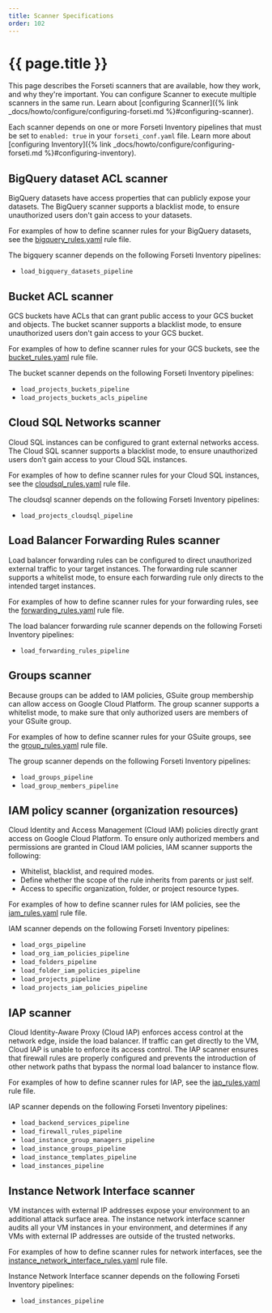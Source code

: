 ```yaml
---
title: Scanner Specifications
order: 102
---
```


# {{ page.title }}

This page describes the Forseti scanners that are available, how they work, and
why they're important. You can configure Scanner to execute multiple scanners in
the same run. Learn about [configuring
Scanner]({% link _docs/howto/configure/configuring-forseti.md %}#configuring-scanner).

Each scanner depends on one or more Forseti Inventory pipelines that must be set
to `enabled: true` in your `forseti_conf.yaml` file. Learn more about
[configuring
Inventory]({% link _docs/howto/configure/configuring-forseti.md %}#configuring-inventory).

## BigQuery dataset ACL scanner

BigQuery datasets have access properties that can publicly expose your datasets.
The BigQuery scanner supports a blacklist mode, to ensure unauthorized users
don't gain access to your datasets.

For examples of how to define scanner rules for your BigQuery datasets, see the
[bigquery_rules.yaml](https://github.com/GoogleCloudPlatform/forseti-security/blob/dev/rules/bigquery_rules.yaml)
rule file.

The bigquery scanner depends on the following Forseti Inventory pipelines:

- `load_bigquery_datasets_pipeline`

## Bucket ACL scanner

GCS buckets have ACLs that can grant public access to your GCS bucket and
objects. The bucket scanner supports a blacklist mode, to ensure unauthorized
users don't gain access to your GCS bucket.

For examples of how to define scanner rules for your GCS buckets, see the
[bucket_rules.yaml](https://github.com/GoogleCloudPlatform/forseti-security/blob/dev/rules/bucket_rules.yaml) rule file.

The bucket scanner depends on the following Forseti Inventory pipelines:

- `load_projects_buckets_pipeline`
- `load_projects_buckets_acls_pipeline`

## Cloud SQL Networks scanner

Cloud SQL instances can be configured to grant external networks access. The
Cloud SQL scanner supports a blacklist mode, to ensure unauthorized users don't
gain access to your Cloud SQL instances.

For examples of how to define scanner rules for your Cloud SQL instances, see
the
[cloudsql_rules.yaml](https://github.com/GoogleCloudPlatform/forseti-security/blob/dev/rules/cloudsql_rules.yaml)
rule file.

The cloudsql scanner depends on the following Forseti Inventory pipelines:

- `load_projects_cloudsql_pipeline`

## Load Balancer Forwarding Rules scanner

Load balancer forwarding rules can be configured to direct unauthorized external
traffic to your target instances. The forwarding rule scanner supports a
whitelist mode, to ensure each forwarding rule only directs to the intended
target instances.

For examples of how to define scanner rules for your forwarding rules, see the
[forwarding_rules.yaml](https://github.com/GoogleCloudPlatform/forseti-security/blob/dev/rules/forwarding_rules.yaml)
rule file.

The load balancer forwarding rule scanner depends on the following Forseti
Inventory pipelines:

- `load_forwarding_rules_pipeline`

## Groups scanner

Because groups can be added to IAM policies, GSuite group membership can allow
access on Google Cloud Platform. The group scanner supports a whitelist mode, to
make sure that only authorized users are members of your GSuite group.

For examples of how to define scanner rules for your GSuite groups, see the
[group_rules.yaml](https://github.com/GoogleCloudPlatform/forseti-security/blob/dev/rules/group_rules.yaml)
rule file.

The group scanner depends on the following Forseti Inventory pipelines:

- `load_groups_pipeline`
- `load_group_members_pipeline`

## IAM policy scanner (organization resources)

Cloud Identity and Access Management (Cloud IAM) policies directly grant access
on Google Cloud Platform. To ensure only authorized members and permissions are
granted in Cloud IAM policies, IAM scanner supports the following:

- Whitelist, blacklist, and required modes.
- Define whether the scope of the rule inherits from parents or just self.
- Access to specific organization, folder, or project resource types.

For examples of how to define scanner rules for IAM policies, see the
[iam_rules.yaml](https://github.com/GoogleCloudPlatform/forseti-security/blob/dev/rules/iam_rules.yaml)
rule file.

IAM scanner depends on the following Forseti Inventory pipelines:

- `load_orgs_pipeline`
- `load_org_iam_policies_pipeline`
- `load_folders_pipeline`
- `load_folder_iam_policies_pipeline`
- `load_projects_pipeline`
- `load_projects_iam_policies_pipeline`

## IAP scanner

Cloud Identity-Aware Proxy (Cloud IAP) enforces access control at the network
edge, inside the load balancer. If traffic can get directly to the VM, Cloud IAP
is unable to enforce its access control. The IAP scanner ensures that firewall
rules are properly configured and prevents the introduction of other network
paths that bypass the normal load balancer to instance flow.

For examples of how to define scanner rules for IAP, see the
[iap_rules.yaml](https://github.com/GoogleCloudPlatform/forseti-security/blob/dev/rules/iap_rules.yaml)
rule file.

IAP scanner depends on the following Forseti Inventory pipelines:

- `load_backend_services_pipeline`
- `load_firewall_rules_pipeline`
- `load_instance_group_managers_pipeline`
- `load_instance_groups_pipeline`
- `load_instance_templates_pipeline`
- `load_instances_pipeline`

## Instance Network Interface scanner

VM instances with external IP addresses expose your environment to an
additional attack surface area. The instance network interface scanner audits
all your VM instances in your environment, and determines if any VMs with
external IP addresses are outside of the trusted networks.

For examples of how to define scanner rules for network interfaces, see the
[instance_network_interface_rules.yaml](https://github.com/GoogleCloudPlatform/forseti-security/blob/dev/rules/instance_network_interface_rules.yaml)
rule file.

Instance Network Interface scanner depends on the following Forseti Inventory pipelines:

- `load_instances_pipeline`
